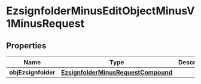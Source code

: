 
# EzsignfolderMinusEditObjectMinusV1MinusRequest

## Properties
Name | Type | Description | Notes
------------ | ------------- | ------------- | -------------
**objEzsignfolder** | [**EzsignfolderMinusRequestCompound**](EzsignfolderMinusRequestCompound.md) |  | 




